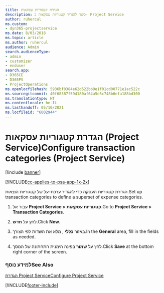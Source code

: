 ```yaml
---
title: הגדרת קטגוריות עסקאות
description: כיצד להגדיר קטגוריות עסקאות ב- Project Service
author: ruhercul
ms.custom:
- dyn365-projectservice
ms.date: 8/03/2018
ms.topic: article
ms.author: ruhercul
audience: Admin
search.audienceType:
- admin
- customizer
- enduser
search.app:
- D365CE
- D365PS
- ProjectOperations
ms.openlocfilehash: 5936bf0384e62d522bb9e1f01cd00771e1ac522c
ms.sourcegitcommit: 40f68387f594180af64a5e5c748b6efa188bd300
ms.translationtype: HT
ms.contentlocale: he-IL
ms.lasthandoff: 05/10/2021
ms.locfileid: "6002944"
---
```

# <a name="configure-transaction-categories-project-service"></a><span data-ttu-id="b6219-103">הגדרת קטגוריות עסקאות (Project Service)</span><span class="sxs-lookup"><span data-stu-id="b6219-103">Configure transaction categories (Project Service)</span></span>

[!include [banner](../includes/psa-now-project-operations.md)]

[!INCLUDE[cc-applies-to-psa-app-1x-2x](../includes/cc-applies-to-psa-app-1x-2x.md)]

<span data-ttu-id="b6219-104">הגדרת קטגוריות העסקה כדי להגדיר ערכת-על של קטגוריות הוצאות.</span><span class="sxs-lookup"><span data-stu-id="b6219-104">Set up transaction categories to define a superset of expense categories.</span></span>  
  
1.  <span data-ttu-id="b6219-105">עבור אל **Project Service > קטגוריות עסקאות**.</span><span class="sxs-lookup"><span data-stu-id="b6219-105">Go to **Project Service > Transaction Categories**.</span></span>  
  
2.  <span data-ttu-id="b6219-106">לחץ על **חדש**.</span><span class="sxs-lookup"><span data-stu-id="b6219-106">Click **New**.</span></span>  
  
3.  <span data-ttu-id="b6219-107">באזור **כללי** , מלא את השדות לפי הצורך.</span><span class="sxs-lookup"><span data-stu-id="b6219-107">In the **General** area, fill in the fields as needed.</span></span>  
  
4.  <span data-ttu-id="b6219-108">לחץ על **שמור** בפינה הימנית התחתונה של המסך.</span><span class="sxs-lookup"><span data-stu-id="b6219-108">Click **Save** at the bottom right corner of the screen.</span></span>  
  
### <a name="see-also"></a><span data-ttu-id="b6219-109">למידע נוסף</span><span class="sxs-lookup"><span data-stu-id="b6219-109">See Also</span></span>  
 [<span data-ttu-id="b6219-110">הגדרת Project Service</span><span class="sxs-lookup"><span data-stu-id="b6219-110">Configure Project Service</span></span>](../psa/configure.md)


[!INCLUDE[footer-include](../includes/footer-banner.md)]